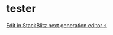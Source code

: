 # tester

[Edit in StackBlitz next generation editor ⚡️](https://stackblitz.com/~/github.com/bekzhanrx/tester)